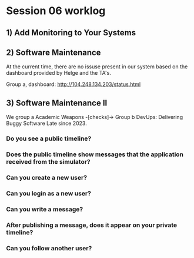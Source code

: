# Session 06 worklog

## 1) Add Monitoring to Your Systems


## 2) Software Maintenance
At the current time, there are no issuse present in our system based on the dashboard provided by Helge and the TA's.

Group a, dashboard: http://104.248.134.203/status.html


## 3) Software Maintenance II
We group a Academic Weapons -[checks]-> Group b DevUps: Delivering Buggy Software Late since 2023.

### Do you see a public timeline?

### Does the public timeline show messages that the application received from the simulator?

### Can you create a new user?

### Can you login as a new user?

### Can you write a message?

### After publishing a message, does it appear on your private timeline?

### Can you follow another user?